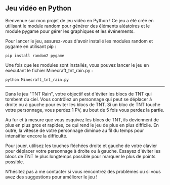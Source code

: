 <h2>Jeu vidéo en Python</h2>

Bienvenue sur mon projet de jeu vidéo en Python ! Ce jeu a été créé en utilisant le module random pour générer des éléments aléatoires et le module pygame pour gérer les graphiques et les événements.

Pour lancer le jeu, assurez-vous d'avoir installé les modules random et pygame en utilisant pip :

```
pip install random2 pygame
```

Une fois que les modules sont installés, vous pouvez lancer le jeu en exécutant le fichier Minecraft_tnt_rain.py :

```
python Minecraft_tnt_rain.py
```
<hr>

Dans le jeu "TNT Rain", votre objectif est d'éviter les blocs de TNT qui tombent du ciel. Vous contrôlez un personnage qui peut se déplacer à droite ou à gauche pour éviter les blocs de TNT. Si un bloc de TNT touche votre personnage, vous perdez 1 PV, au bout de 5 fois vous perdez la partie.

Au fur et à mesure que vous esquivez les blocs de TNT, ils deviennent de plus en plus gros et rapides, ce qui rend le jeu de plus en plus difficile. En outre, la vitesse de votre personnage diminue au fil du temps pour intensifier encore la difficulté.

Pour jouer, utilisez les touches fléchées droite et gauche de votre clavier pour déplacer votre personnage à droite ou à gauche. Essayez d'éviter les blocs de TNT le plus longtemps possible pour marquer le plus de points possible.

N'hésitez pas à me contacter si vous rencontrez des problèmes ou si vous avez des suggestions pour améliorer le jeu !
